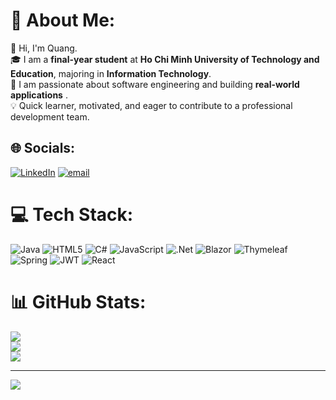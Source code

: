 # 📌 About Me:

👋 Hi, I'm Quang. <br>🎓 I am a **final-year student** at **Ho Chi Minh University of Technology and Education**, majoring in **Information Technology**. <br>🚀 I am passionate about software engineering and building **real-world applications** . <br>💡 Quick learner, motivated, and eager to contribute to a professional development team.

## 🌐 Socials:

[![LinkedIn](https://img.shields.io/badge/LinkedIn-%230077B5.svg?logo=linkedin&logoColor=white)](https://www.linkedin.com/in/quang-ha-682b55203/) [![email](https://img.shields.io/badge/Email-D14836?logo=gmail&logoColor=white)](mailto:hadangquang1408@gmail.com)

# 💻 Tech Stack:

![Java](https://img.shields.io/badge/java-%23ED8B00.svg?style=for-the-badge&logo=openjdk&logoColor=white) ![HTML5](https://img.shields.io/badge/html5-%23E34F26.svg?style=for-the-badge&logo=html5&logoColor=white) ![C#](https://img.shields.io/badge/c%23-%23239120.svg?style=for-the-badge&logo=csharp&logoColor=white) ![JavaScript](https://img.shields.io/badge/javascript-%23323330.svg?style=for-the-badge&logo=javascript&logoColor=%23F7DF1E) ![.Net](https://img.shields.io/badge/.NET-5C2D91?style=for-the-badge&logo=.net&logoColor=white) ![Blazor](https://img.shields.io/badge/blazor-%235C2D91.svg?style=for-the-badge&logo=blazor&logoColor=white) ![Thymeleaf](https://img.shields.io/badge/Thymeleaf-%23005C0F.svg?style=for-the-badge&logo=Thymeleaf&logoColor=white) ![Spring](https://img.shields.io/badge/spring-%236DB33F.svg?style=for-the-badge&logo=spring&logoColor=white) ![JWT](https://img.shields.io/badge/JWT-black?style=for-the-badge&logo=JSON%20web%20tokens) ![React](https://img.shields.io/badge/react-%2320232a.svg?style=for-the-badge&logo=react&logoColor=%2361DAFB)

# 📊 GitHub Stats:

![](https://github-readme-stats.vercel.app/api?username=quangdang48&theme=cobalt&hide_border=false&include_all_commits=false&count_private=false)<br/>
![](https://nirzak-streak-stats.vercel.app/?user=quangdang48&theme=cobalt&hide_border=false)<br/>
![](https://github-readme-stats.vercel.app/api/top-langs/?username=quangdang48&theme=cobalt&hide_border=false&include_all_commits=false&count_private=false&layout=compact)

---

[![](https://visitcount.itsvg.in/api?id=quangdang48&icon=0&color=0)](https://visitcount.itsvg.in)

<!-- Proudly created with GPRM ( https://gprm.itsvg.in ) -->
